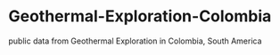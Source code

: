 # Geothermal-Exploration-Colombia
public data from Geothermal Exploration in Colombia, South America
